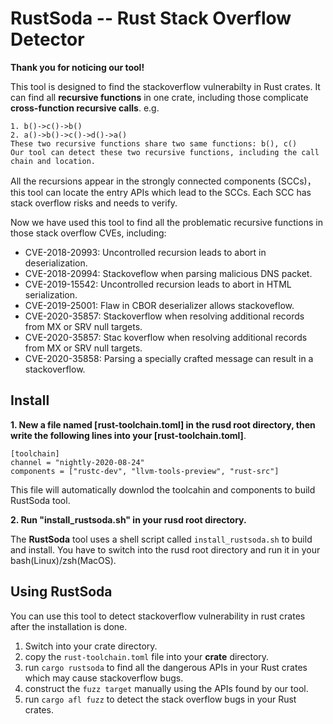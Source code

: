 
# RustSoda -- Rust Stack Overflow Detector 

**Thank you for noticing our tool!**

This tool is designed to find the stackoverflow vulnerabilty in Rust crates.
It can find all **recursive functions** in one crate, including those complicate **cross-function recursive calls**. e.g.

```
1. b()->c()->b()
2. a()->b()->c()->d()->a()
These two recursive functions share two same functions: b(), c() 
Our tool can detect these two recursive functions, including the call chain and location.
```

All the recursions appear in the strongly connected components (SCCs)，this tool can locate the entry APIs which lead to the SCCs.
Each SCC has stack overflow risks and needs to verify.

Now we have used this tool to find all the problematic recursive functions in those stack overflow CVEs, including:

* CVE-2018-20993:  Uncontrolled recursion leads to abort in deserialization.
* CVE-2018-20994:  Stackoveflow when parsing malicious DNS packet.
* CVE-2019-15542:  Uncontrolled recursion leads to abort in HTML serialization.
* CVE-2019-25001:  Flaw in CBOR deserializer allows stackoveflow.
* CVE-2020-35857:  Stackoverflow when resolving additional records from MX or SRV null targets.
* CVE-2020-35857:  Stac koverflow when resolving additional records from MX or SRV null targets.
* CVE-2020-35858:  Parsing a specially crafted message can result in a stackoverflow.

## Install

**1. New a file named [rust-toolchain.toml] in the rusd root directory, then write the following lines into your [rust-toolchain.toml]**.


```
[toolchain]
channel = "nightly-2020-08-24"
components = ["rustc-dev", "llvm-tools-preview", "rust-src"]
```

This file will automatically downlod the toolcahin and components to build RustSoda tool.


**2. Run "install_rustsoda.sh" in your rusd root directory.**


The **RustSoda** tool uses a shell script called `install_rustsoda.sh` to build and install.
You have to switch into the rusd root directory and run it in your bash(Linux)/zsh(MacOS). 

## Using RustSoda

You can use this tool to detect stackoverflow vulnerability in rust crates after the installation is done. 


1. Switch into your crate directory.
2. copy the ```rust-toolchain.toml``` file into your **crate** directory.
3. run ```cargo rustsoda``` to find all the dangerous APIs in your Rust crates which may cause stackoverflow bugs.
4. construct the ```fuzz target``` manually using the APIs found by our tool.
5. run ```cargo afl fuzz``` to detect the stack overflow bugs in your Rust crates.
